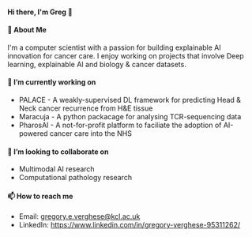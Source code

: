 #### Hi there, I'm Greg 👋

#### 🚀 About Me
I'm a computer scientist with a passion for building explainable AI innovation for cancer care. I enjoy working on projects that involve Deep learning, explainable AI and biology & cancer datasets.

#### 🔭 I’m currently working on
- PALACE - A weakly-supervised DL framework for predicting Head & Neck cancer recurrence from H&E tissue
- Maracuja - A python packacage for analysing TCR-sequencing data
- PharosAI - A not-for-profit platform to faciliate the adoption of AI-powered cancer care into the NHS

#### 👯 I’m looking to collaborate on
- Multimodal AI research
- Computational pathology research

#### 📫 How to reach me
- Email: gregory.e.verghese@kcl.ac.uk
- LinkedIn: https://www.linkedin.com/in/gregory-verghese-95311262/
